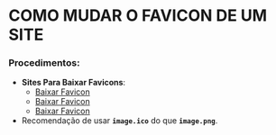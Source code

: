 # COMO MUDAR O FAVICON DE UM SITE
  
### __Procedimentos__:

- __Sites Para Baixar Favicons__:
  - [Baixar Favicon](https://www.iconarchive.com/)
  - [Baixar Favicon](https://www.favicon.cc/)
  - [Baixar Favicon](https://favicon.io/)
- Recomendação de usar __`image.ico`__ do que __`image.png`__.